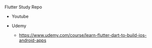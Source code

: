 Flutter Study Repo


- Youtube
  

- Udemy
  -  https://www.udemy.com/course/learn-flutter-dart-to-build-ios-android-apps

